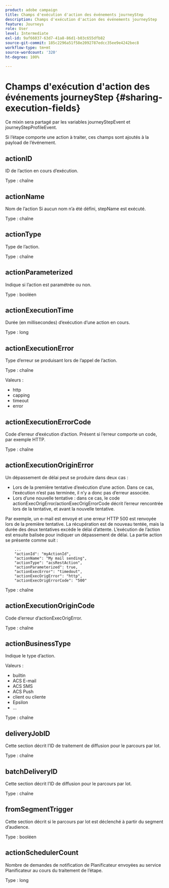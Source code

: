 ```yaml
---
product: adobe campaign
title: Champs d'exécution d'action des événements journeyStep
description: Champs d'exécution d'action des événements journeyStep
feature: Journeys
role: User
level: Intermediate
exl-id: 9af66037-63d7-41a8-86d1-b03c655dfb82
source-git-commit: 185c2296a51f58e2092787edcc35ee9e4242bec8
workflow-type: tm+mt
source-wordcount: '320'
ht-degree: 100%

---
```


# Champs d&#39;exécution d&#39;action des événements journeyStep {#sharing-execution-fields}

Ce mixin sera partagé par les variables journeyStepEvent et journeyStepProfileEvent.

Si l’étape comporte une action à traiter, ces champs sont ajoutés à la payload de l’événement.

## actionID

ID de l’action en cours d’exécution.

Type : chaîne

## actionName

Nom de l’action Si aucun nom n’a été défini, stepName est exécuté.

Type : chaîne

## actionType

Type de l’action.

Type : chaîne

## actionParameterized

Indique si l’action est paramétrée ou non.

Type : booléen

## actionExecutionTime

Durée (en millisecondes) d’exécution d’une action en cours.

Type : long

## actionExecutionError

Type d’erreur se produisant lors de l’appel de l’action.

Type : chaîne

Valeurs :
* http
* capping
* timeout
* error

## actionExecutionErrorCode

Code d’erreur d’exécution d’action. Présent si l’erreur comporte un code, par exemple HTTP.

Type : chaîne

## actionExecutionOriginError

Un dépassement de délai peut se produire dans deux cas :

* Lors de la première tentative d’exécution d’une action. Dans ce cas, l’exécution n’est pas terminée, il n’y a donc pas d’erreur associée.
* Lors d’une nouvelle tentative : dans ce cas, le code actionExecOrigError/actionExecOrigErrorCode décrit l’erreur rencontrée lors de la tentative, et avant la nouvelle tentative.

Par exemple, un e-mail est envoyé et une erreur HTTP 500 est renvoyée lors de la première tentative. La récupération est de nouveau tentée, mais la durée des deux tentatives excède le délai d’attente. L’exécution de l’action est ensuite balisée pour indiquer un dépassement de délai. La partie action se présente comme suit :

```
    ...
    "actionId": "myActionId",
    "actionName": "My mail sending",
    "actionType": "acsRestAction",
    "actionParameterized": true,
    "actionExecError": "timedout",
    "actionExecOrigError": "http",
    "actionExecOrigErrorCode": "500"
```

Type : chaîne

## actionExecutionOriginCode

Code d’erreur d’actionExecOrigError.

Type : chaîne

## actionBusinessType

Indique le type d’action.

Valeurs :

* builtin
* ACS E-mail
* ACS SMS
* ACS Push
* client ou cliente
* Epsilon
* ...

Type : chaîne

## deliveryJobID

Cette section décrit l’ID de traitement de diffusion pour le parcours par lot.

Type : chaîne

## batchDeliveryID

Cette section décrit l’ID de diffusion pour le parcours par lot.

Type : chaîne

## fromSegmentTrigger

Cette section décrit si le parcours par lot est déclenché à partir du segment d’audience.

Type : booléen

## actionSchedulerCount

Nombre de demandes de notification de Planificateur envoyées au service Planificateur au cours du traitement de l’étape.

Type : long
